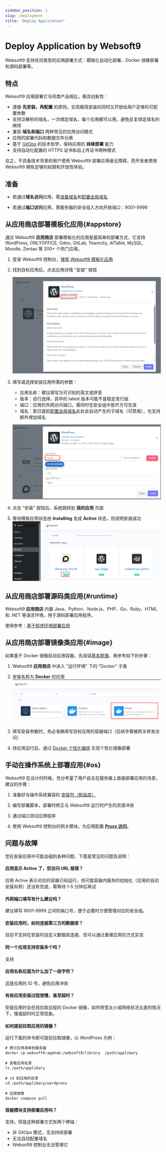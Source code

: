 ```yaml
---
sidebar_position: 3
slug: /deployment
title: "Deploy Application"
---
```


# Deploy Application by Websoft9

Websoft9 支持任何类型的应用部署方式：模板化自动化部署，Docker 镜像部署和源码部署等。   

## 特点

Websoft9 应用部署它与同类产品相比，极具创新性：   

- 遵循 **先安装，再配置** 的原则，实现极简安装的同时又开放给用户足够的可配置参数
- 支持泛解析的域名，一次绑定域名，每个应用都可以用，避免反复绑定域名的麻烦
- 兼容 **域名和端口** 两种常见的应用访问模式
- 应用的部署代码和数据文件分离
- 基于 [GitOps](./plan-git#gitops) 的技术哲学，保持应用的 **持续部署** 能力
- 支持自动化配置的 HTTPS 证书和自上传证书两种模式

总之，不具备技术背景的用户使用 Websoft9 部署应用毫无障碍，而开发者使用 Websoft9 拥有足够的权限和开放性体验。  

## 准备

- 若通过**域名访问**应用，需[准备域名](./domain-prepare)和[配置全局域名](./domain-set#global-domain)

- 若通过**端口访问**应用，需服务器的安全组入方向开放端口：9001-9999


## 从应用商店部署模板化应用{#appstore}

通过 Websoft9 **应用商店** 部署模板化的应用是最简单的部署方式，它支持 WordPress, ONLYOFFICE, Odoo, GitLab, Teamcity, AITable, MySQL, Moodle, Zentao 等 200+ 个热门应用。  

1. 登录 Websoft9 控制台，[搜索 Websoft9 模板化应用](./appstore.md)

2. 找到目标应用后，点击应用详情 "安装" 按钮

   ![](./assets/websoft9-appstoredetail.png)

3. 填写或选择安装应用所需的参数：

   - 应用名称：建议填写为可识别的英文或拼音
   - 版本：自行选择，其中的 latest 版本可能不是稳定发行版
   - 端口：应用的外网访问端口，需同时在安全组中放开方可生效
   - 域名：若已提前[配置全局域名](./domain-set)此处会自动产生的子域名（可禁用），也支持额外增加域名

   ![](./assets/websoft9-installapp-fill.png)


4. 点击 "安装" 按钮后，系统跳转到 **我的应用** 页面

5. 等待模板应用状态由 **Installing** 变成 **Active** 状态，则说明安装成功
   ![](./assets/websoft9-myapps-active.png)

## 从应用商店部署源码类应用{#runtime}

Websoft9 **应用商店** 内置 Java、Python、Node.js、PHP、Go、Ruby、HTML 和 .NET 等语言环境，用于源码部署应用程序。

使用参考：[基于程序环境部署应用](./runtime)

## 从应用商店部署镜像类应用{#image}

如果基于 Docker 镜像启动应用容器，先阅读[基本原理](./runtime/docker)，再参考如下的步骤：

1. Websoft9 **应用商店** 中进入 "运行环境" 下的 "Docker" 子类

2. 安装名称为 **Docker** 的应用   
   ![](./assets/websoft9-installdockertp.png)

3. 填写安装参数时，务必准确填写目标应用的容器端口（后续步骤被网关转发访问）

4. 待应用运行后，通过 [Docker 个性化编排](./runtime#dockercompose) 实现个性化镜像部署

## 手动在操作系统上部署应用{#os}

Websoft9 在设计的时候，充分考量了用户自主在服务器上直接部署应用的场景，建议的步骤：

1. 准备好与操作系统兼容的 [安装包（制品库）](./plan-package)

2. 编写部署脚本，部署时修正与 Websoft9 运行时产生的资源冲突

3. 通过端口测试应用程序

3. 使用 Websoft9 控制台的网关模块，为应用配置 **[Proxy 访问](./gateway-proxy)**。  


## 问题与故障

您在安装应用中可能会碰到各种问题，下面是常见的问题及说明：

#### 应用显示 Active 了，但访问 URL 报错？

应用 Active 表示对应的容器已经运行，但可能容器内服务的初始化（应用的自动安装向导）还没有完成，需等待 1-5 分钟后再试

#### 外网端口填写有什么建议吗？

建议填写 9001-9999 之间的端口号，便于必要时方便管理对应的安全组。  

#### 安装应用时，如何连接第三方的数据库？

目前不支持在安装时自定义数据库连接，但可以通过重建应用的方式实现

#### 同一个应用支持安装多个吗？

支持

#### 应用名称后面为什么加了一段字符？

这是应用的 ID 号，避免应用冲突

#### 有些应用安装过程很慢，甚至超时？

安装应用时会在线拉取远程的 Docker 镜像，如何带宽太小或网络状况太差的情况下，慢或超时时正常现象。  

#### 如何提前拉取应用的镜像？

运行下面的命令即可提前拉取镜像，以 WordPress 为例：

```
# 拷贝应用清单到服务器
docker cp websoft9-apphub:/websoft9/library  /path/applibary

# 查看应用名录
ls /path/applibary

# cd 到应用的目录
cd /path/applibary/wordpress

# 拉取镜像
docker compose pull 
```

#### 容器模块支持部署应用吗？

支持，但是这种部署方式有两个弊端：

- 非 GitOps 模式，无法持续部署
- 无法自动配置域名
- Websoft9 控制台无法管理它